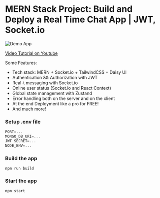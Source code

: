 # MERN Stack Project: Build and Deploy a Real Time Chat App | JWT, Socket.io

![Demo App](https://i.ibb.co/fXmZdnz/Screenshot-1ng)

[Video Tutorial on Youtube](https://youtu.be/HwCqsOis894)

Some Features:

-  Tech stack: MERN + Socket.io + TailwindCSS + Daisy UI
-  Authentication && Authorization with JWT
-  Real-t messaging with Socket.io
-  Online user status (Socket.io and React Context)
-  Global state management with Zustand
-  Error handling both on the server and on the client
-  At the end Deployment like a pro for FREE!
-  And much more!

### Setup .env file

```js
PORT=...
MONGO_DB_URI=...
JWT_SECRET=...
NODE_ENV=...
```

### Build the app

```shell
npm run build
```

### Start the app

```shell
npm start
```
